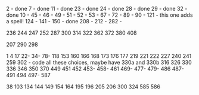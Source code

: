 2 - done
7 - done
11 - done
23 - done
24 - done
28 - done
29 - done
32 - done
10 -
45 -
46 -
49 -
51 -
52 -
53 -
67 -
72 -
89 -
90 -
121 - this one adds a spell!
124 -
141 -
150 - done
208 -
212 -
282 -

236
244
247
252
287
300
314
322
362
372
380
408

207
290
298

1
4
17
22-
34-
78-
118
153
160
166
168
173
176
177
219
221
222
227
240
241
259
302 - code all these choices, maybe have 330a and 330b
316
326
330
336
346
350
370
449
451
452
453-
458-
461
469-
477-
479-
486
487-
491
494
497-
587

38
103
134
144
149
154
164
195
196
205
206
300
324
585
586
